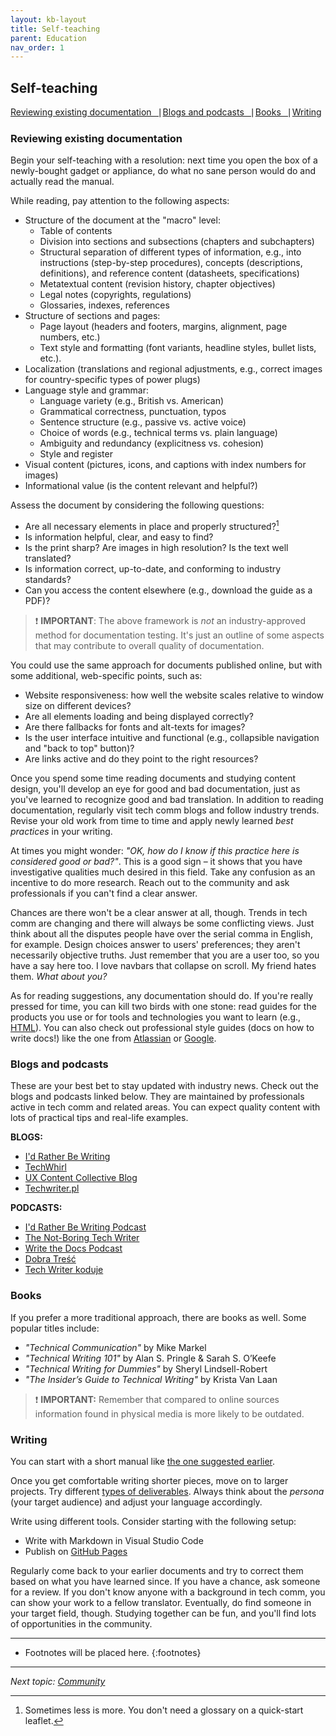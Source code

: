 ```yaml
---
layout: kb-layout
title: Self-teaching
parent: Education
nav_order: 1
---
```


## Self-teaching

[Reviewing existing documentation⎹](#reviewing-existing-documentation) [Blogs and podcasts⎹](#blogs-and-podcasts) [Books⎹](#books) [Writing](#writing)

### Reviewing existing documentation

Begin your self-teaching with a resolution: next time you open the box of a newly-bought gadget or appliance, do what no sane person would do and actually read the manual.  

While reading, pay attention to the following aspects:

* Structure of the document at the "macro" level:
  * Table of contents
  * Division into sections and subsections (chapters and subchapters)
  * Structural separation of different types of information, e.g., into instructions (step-by-step procedures), concepts (descriptions, definitions), and reference content (datasheets, specifications)
  * Metatextual content (revision history, chapter objectives)
  * Legal notes (copyrights, regulations)
  * Glossaries, indexes, references
* Structure of sections and pages:
  * Page layout (headers and footers, margins, alignment, page numbers, etc.)
  * Text style and formatting (font variants, headline styles, bullet lists, etc.).
* Localization (translations and regional adjustments, e.g., correct images for country-specific types of power plugs)
* Language style and grammar:
  * Language variety (e.g., British vs. American)
  * Grammatical correctness, punctuation, typos
  * Sentence structure (e.g., passive vs. active voice)
  * Choice of words (e.g., technical terms vs. plain language)
  * Ambiguity and redundancy (explicitness vs. cohesion)
  * Style and register
* Visual content (pictures, icons, and captions with index numbers for images)
* Informational value (is the content relevant and helpful?)

Assess the document by considering the following questions:

* Are all necessary elements in place and properly structured?[^1]
* Is information helpful, clear, and easy to find?
* Is the print sharp? Are images in high resolution? Is the text well translated?
* Is information correct, up-to-date, and conforming to industry standards?
* Can you access the content elsewhere (e.g., download the guide as a PDF)?

> ❗ **IMPORTANT**: The above framework is *not* an industry-approved method for documentation testing. It's just an outline of some aspects that may contribute to overall quality of documentation.

You could use the same approach for documents published online, but with some additional, web-specific points, such as:

* Website responsiveness: how well the website scales relative to window size on different devices?
* Are all elements loading and being displayed correctly?
* Are there fallbacks for fonts and alt-texts for images?
* Is the user interface intuitive and functional (e.g., collapsible navigation and "back to top" button)?
* Are links active and do they point to the right resources?

Once you spend some time reading documents and studying content design, you'll develop an eye for good and bad documentation, just as you've learned to recognize good and bad translation. In addition to reading documentation, regularly visit tech comm blogs and follow industry trends. Revise your old work from time to time and apply newly learned *best practices* in your writing.

At times you might wonder: *"OK, how do I know if this practice here is considered good or bad?"*. This is a good sign – it shows that you have investigative qualities much desired in this field. Take any confusion as an incentive to do more research. Reach out to the community and ask professionals if you can't find a clear answer.

Chances are there won't be a clear answer at all, though. Trends in tech comm are changing and there will always be some conflicting views. Just think about all the disputes people have over the serial comma in English, for example. Design choices answer to users' preferences; they aren't necessarily objective truths. Just remember that you are a user too, so you have a say here too. I love navbars that collapse on scroll. My friend hates them. *What about you?*  

As for reading suggestions, any documentation should do. If you're really pressed for time, you can kill two birds with one stone: read guides for the products you use or for tools and technologies you want to learn (e.g., [HTML](https://developer.mozilla.org/en-US/docs/Web/HTML)). You can also check out professional style guides (docs on how to write docs!) like the one from [Atlassian](https://atlassian.design/) or [Google](https://developers.google.com/style).

### Blogs and podcasts

These are your best bet to stay updated with industry news. Check out the blogs and podcasts linked below. They are maintained by professionals active in tech comm and related areas. You can expect quality content with lots of practical tips and real-life examples.  

**BLOGS:**  

* [I'd Rather Be Writing](https://idratherbewriting.com/)  
* [TechWhirl](https://techwhirl.com/)  
* [UX Content Collective Blog](https://uxcontent.com/blog/)   
* [Techwriter.pl](http://techwriter.pl/)  

**PODCASTS:**  

* [I'd Rather Be Writing Podcast](https://open.spotify.com/show/4HeOZfPGMMfViOhVS40QBD?si=d6238929395845f0&nd=1)  
* [The Not-Boring Tech Writer](https://www.thenotboringtechwriter.com/)  
* [Write the Docs Podcast](https://podcast.writethedocs.org/)  
* [Dobra Treść](https://open.spotify.com/show/6p75JAzFfnW8uuHQzS5jTs?si=0595b22a3a07424a&nd=1)  
* [Tech Writer koduje](https://techwriterkoduje.pl/)  

### Books

If you prefer a more traditional approach, there are books as well. Some popular titles include:  

* *"Technical Communication"* by Mike Markel
* *"Technical Writing 101"* by Alan S. Pringle & Sarah S. O’Keefe
* *"Technical Writing for Dummies"* by Sheryl Lindsell-Robert
* *"The Insider’s Guide to Technical Writing"* by Krista Van Laan

> ❗ **IMPORTANT:** Remember that compared to online sources information found in physical media is more likely to be outdated.  

### Writing

You can start with a short manual like [the one suggested earlier](../../02-overview/4-is-technical-writing-for-me/index.md/#try-before-you-buy).

Once you get comfortable writing shorter pieces, move on to larger projects. Try different [types of deliverables](../../04-learning-the-basics/1-types-of-deliverables/index.md). Always think about the *persona* (your target audience) and adjust your language accordingly.

Write using different tools. Consider starting with the following setup:

* Write with Markdown in Visual Studio Code
* Publish on [GitHub Pages](../../07-employment/1-portfolio/index.md/#publishing-on-github-pages)

Regularly come back to your earlier documents and try to correct them based on what you have learned since. If you have a chance, ask someone for a review. If you don't know anyone with a background in tech comm, you can show your work to a fellow translator. Eventually, do find someone in your target field, though. Studying together can be fun, and you'll find lots of opportunities in the community.

[^1]: Sometimes less is more. You don't need a glossary on a quick-start leaflet.  

---

* Footnotes will be placed here.
{:footnotes}

---

*Next topic: [Community](../2-community/)*
